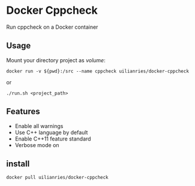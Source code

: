 # Docker Cppcheck 

Run cppcheck on a Docker container

## Usage

Mount your directory project as _volume_:  

`docker run -v ${pwd}:/src --name cppcheck uilianries/docker-cppcheck`

or 

`./run.sh <project_path>`

## Features

- Enable all warnings
- Use C++ language by default
- Enable C++11 feature standard
- Verbose mode on

## install

`docker pull uilianries/docker-cppcheck`

